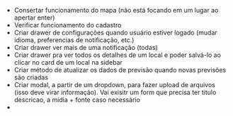 - Consertar funcionamento do mapa (não está focando em um lugar ao apertar enter)
- Verificar funcionamento do cadastro
- Criar drawer de configurações quando usuário estiver logado (mudar idioma, preferencias de notificação, etc.)
- Criar drawer ver mais de uma notificação (todas)
- Criar drawer pra ver todos os detalhes de um local e poder salvá-lo ao clicar no card de um local na sidebar
- Criar método de atualizar os dados de previsão quando novas previsões são criadas
- Criar modal, a partir de um dropdown, para fazer upload de arquivos (isso deve virar informação). Vai exisitr um form que precisa ter titulo descricao, a midia + fonte caso necessário
- 